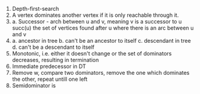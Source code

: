 1.  Depth-first-search
2.  A vertex dominates another vertex if it is only reachable through it.
3.  a.  Successor  - arch between u and v, meaning v is a successor to u
        succ(u) the set of vertices found after u where there is an arc between
        u and v
4.  a.  ancestor in tree
    b.  can't be an ancestor to itself
    c.  descendant in tree
    d.  can't be a descendant to itself
5.  Monotonic, i.e. either it doesn't change or the set of dominators decreases,
    resulting in termination
6.  Immediate predecessor in DT
7.  Remove w, compare two dominators, remove the one which dominates the other,
    repeat untill one left
8.  Semidominator is 
